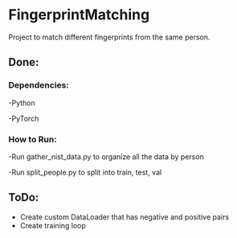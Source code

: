 # FingerprintMatching
Project to match different fingerprints from the same person.

## Done:

### Dependencies:

-Python

-PyTorch

### How to Run:

-Run gather_nist_data.py to organize all the data by person

-Run split_people.py to split into train, test, val

## ToDo:

- Create custom DataLoader that has negative and positive pairs
- Create training loop
